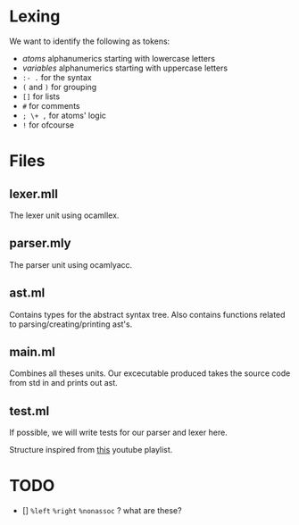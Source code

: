 # Lexing
We want to identify the following as tokens:
- *atoms* alphanumerics starting with lowercase letters
- *variables* alphanumerics starting with uppercase letters
- `:- .` for the syntax
- `(` and `)` for grouping
- `[]` for lists
- `#` for comments
- `; \+ ,` for atoms' logic
- `!` for ofcourse

# Files
## lexer.mll
The lexer unit using ocamllex.
## parser.mly
The parser unit using ocamlyacc.
## ast.ml
Contains types for the abstract syntax tree.
Also contains functions related to parsing/creating/printing ast's.
## main.ml
Combines all theses units.
Our excecutable produced takes the source code from std in and prints out ast.
## test.ml
If possible, we will write tests for our parser and lexer here. 

Structure inspired from [this](https://www.youtube.com/watch?v=yySh6WLCn7A&list=PLre5AT9JnKShBOPeuiD9b-I4XROIJhkIU&index=156) youtube playlist.


# TODO
- [] `%left` `%right` `%nonassoc` ? what are these?